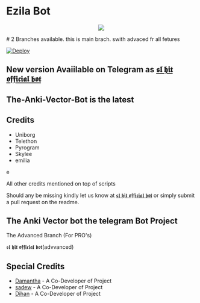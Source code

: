  # Ezila Bot
 
<p align="center">
  <img src="https://telegra.ph/file/ee2e8678b020ebbcfa0c7.jpg">
</p>
# 2 Branches available. this is main brach. swith advaced fr all fetures

[![Deploy](https://www.herokucdn.com/deploy/button.svg)](https://heroku.com/deploy?template=https://github.com/TeamEzila-Ankivector/Ezila.git)


## New version Avaiilable on Telegram as [𝖘𝖑 𝖍𝖎𝖙 𝖔𝖋𝖋𝖎𝖈𝖎𝖆𝖑 𝖇𝖔𝖙](https://t.me/slhitofficial_bot)
## The-Anki-Vector-Bot is the latest




## Credits

 - Uniborg
 - Telethon
 - Pyrogram
 - Skylee
 - emilia

e

All other credits mentioned on top of scripts

Should any be missing kindly let us know at [𝖘𝖑 𝖍𝖎𝖙 𝖔𝖋𝖋𝖎𝖈𝖎𝖆𝖑 𝖇𝖔𝖙](https://t.me/slhitbotofficial) or simply submit a pull request on the readme.

## The Anki Vector bot the telegram Bot Project
The Advanced Branch (For PRO's)

𝖘𝖑 𝖍𝖎𝖙 𝖔𝖋𝖋𝖎𝖈𝖎𝖆𝖑 𝖇𝖔𝖙(advvanced)

## Special Credits
- [Damantha](https://github.com/Damantha126) - A Co-Developer of Project
- [sadew](https://github.com/sadew451) - A Co-Developer of Project
- [Dihan](https://github.com/dihanrandila1) - A Co-Developer of Project
